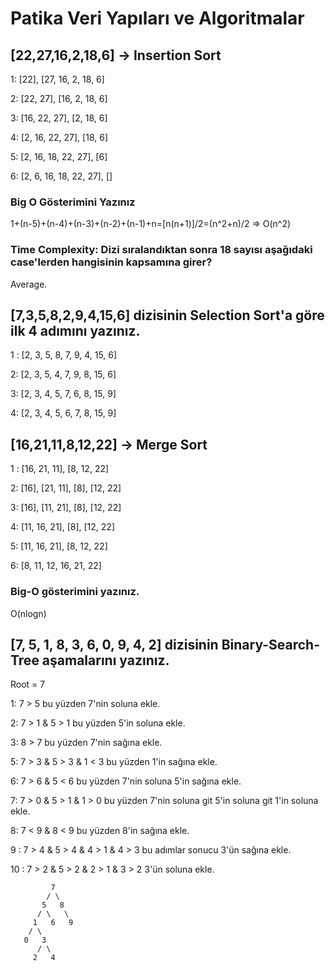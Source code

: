 # Patika Veri Yapıları ve Algoritmalar

## [22,27,16,2,18,6] -> Insertion Sort

1: [22], [27, 16, 2, 18, 6]

2: [22, 27], [16, 2, 18, 6]

3: [16, 22, 27], [2, 18, 6]

4: [2, 16, 22, 27], [18, 6]

5: [2, 16, 18, 22, 27], [6]

6: [2, 6, 16, 18, 22, 27], []

### Big O Gösterimini Yazınız

1+(n-5)+(n-4)+(n-3)+(n-2)+(n-1)+n=[n(n+1)]/2=(n^2+n)/2 => O(n^2)

### Time Complexity: Dizi sıralandıktan sonra 18 sayısı aşağıdaki case'lerden hangisinin kapsamına girer?

Average.

## [7,3,5,8,2,9,4,15,6] dizisinin Selection Sort'a göre ilk 4 adımını yazınız.

1 : [2, 3, 5, 8, 7, 9, 4, 15, 6]

2: [2, 3, 5, 4, 7, 9, 8, 15, 6]

3: [2, 3, 4, 5, 7, 6, 8, 15, 9]

4: [2, 3, 4, 5, 6, 7, 8, 15, 9]

## [16,21,11,8,12,22] -> Merge Sort

1 : [16, 21, 11], [8, 12, 22]

2: [16], [21, 11], [8], [12, 22]

3: [16], [11, 21], [8], [12, 22]

4: [11, 16, 21], [8], [12, 22]

5: [11, 16, 21], [8, 12, 22]

6: [8, 11, 12, 16, 21, 22]

### Big-O gösterimini yazınız.

O(nlogn)

## [7, 5, 1, 8, 3, 6, 0, 9, 4, 2] dizisinin Binary-Search-Tree aşamalarını yazınız.

Root = 7

1: 7 > 5 bu yüzden 7'nin soluna ekle.

2: 7 > 1 & 5 > 1 bu yüzden 5'in soluna ekle.

3: 8 > 7 bu yüzden 7'nin sağına ekle.

5: 7 > 3 & 5 > 3 & 1 < 3 bu yüzden 1'in sağına ekle.

6: 7 > 6 & 5 < 6 bu yüzden 7'nin soluna 5'in sağına ekle.

7: 7 > 0 & 5 > 1 & 1 > 0 bu yüzden 7'nin soluna git 5'in soluna git 1'in soluna ekle.

8: 7 < 9 & 8 < 9 bu yüzden 8'in sağına ekle.

9 : 7 > 4 & 5 > 4 & 4 > 1 & 4 > 3 bu adımlar sonucu 3'ün sağına ekle.

10 : 7 > 2 & 5 > 2 & 2 > 1 & 3 > 2 3'ün soluna ekle.

             7
            / \
           5   8
          / \   \
         1   6   9
        / \
       0   3
          / \
         2   4
